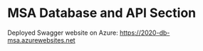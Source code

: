<h1>MSA Database and API Section</h1>

Deployed Swagger website on Azure: https://2020-db-msa.azurewebsites.net

